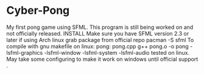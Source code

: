 # Cyber-Pong
My first pong game using SFML. This program is still being worked on and not officially released.
INSTALL
Make sure you have SFML version 2.3 or later
if using Arch linux grab package from official repo
pacman -S sfml
To compile with gnu makefile on linux:
pong: pong.cpp
	g++ pong.o -o pong -lsfml-graphics -lsfml-window -lsfml-system -lsfml-audio
tested on linux. May take some configuring to make it work on windows until official support .
